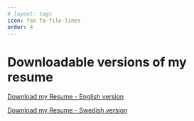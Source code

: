 ```yaml
---
# layout: tags
icon: fas fa-file-lines
order: 4
---
```


# Downloadable versions of my resume


[Download my Resume - English version](/assets/CV-DK-IT-2024-ENG.pdf)

[Download my Resume - Swedish version](/assets/CV-DK-IT-2024-SV.pdf)

